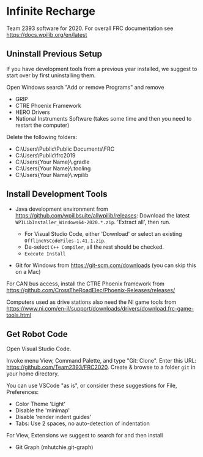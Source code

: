 Infinite Recharge
=================

Team 2393 software for 2020.
For overall FRC documentation see https://docs.wpilib.org/en/latest

Uninstall Previous Setup
------------------------
If you have development tools from a previous year installed, we suggest to start over by first uninstalling them.

Open Windows search "Add or remove Programs" and remove

 * GRIP
 * CTRE Phoenix Framework
 * HERO Drivers
 * National Instruments Software (takes some time and then you need to restart the computer)

Delete the following folders:

* C:\Users\Public\Public Documents\FRC
* C:\Users\Public\frc2019
* C:\Users\{Your Name}\\.gradle
* C:\Users\{Your Name}\\.tooling
* C:\Users\{Your Name}\\.wpilib


Install Development Tools
-------------------------

 * Java development environment from
   https://github.com/wpilibsuite/allwpilib/releases:
   Download the latest `WPILibInstaller_Windows64-2020.*.zip`.
   'Extract all', then run.
   * For Visual Studio Code, either 'Download' or select an existing `OfflineVsCodeFiles-1.41.1.zip`.
   * De-select `C++ Compiler`, all the rest should be checked.
   * `Execute Install`

 * Git for Windows from https://git-scm.com/downloads (you can skip this on a Mac)

For CAN bus access, install the CTRE Phoenix framework from
https://github.com/CrossTheRoadElec/Phoenix-Releases/releases/

Computers used as drive stations also need the NI game tools from
https://www.ni.com/en-il/support/downloads/drivers/download.frc-game-tools.html


Get Robot Code
--------------

Open Visual Studio Code.

Invoke menu View, Command Palette, and type "Git: Clone".
Enter this URL: https://github.com/Team2393/FRC2020.
Create & browse to a folder `git` in your home directory.

You can use VSCode "as is", or consider these 
suggestions for File, Preferences:
 * Color Theme 'Light'
 * Disable the 'minimap'
 * Disable 'render indent guides'
 * Tabs: Use 2 spaces, no auto-detection of indentation

For View, Extensions we suggest to search for and then install
 * Git Graph (mhutchie.git-graph)

